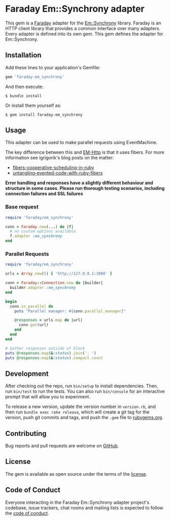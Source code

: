 # Faraday Em::Synchrony adapter

This gem is a [Faraday][faraday] adapter for the [Em::Synchrony][em_synchrony] library.
Faraday is an HTTP client library that provides a common interface over many adapters.
Every adapter is defined into its own gem. This gem defines the adapter for Em::Synchrony.

## Installation

Add these lines to your application's Gemfile:

```ruby
gem 'faraday-em_synchrony'
```

And then execute:

    $ bundle install

Or install them yourself as:

    $ gem install faraday-em_synchrony

## Usage

This adapter can be used to make parallel requests using EventMachine.

The key difference between this and [EM-Http](https://github.com/lostisland/faraday-em_http) is that it uses fibers.
For more information see igrigorik's blog posts on the matter:

- [fibers-cooperative-scheduling-in-ruby](https://www.igvita.com/2009/05/13/fibers-cooperative-scheduling-in-ruby/)
- [untangling-evented-code-with-ruby-fibers](https://www.igvita.com/2010/03/22/untangling-evented-code-with-ruby-fibers)

**Error handling and responses have a slightly different behaviour and structure in some cases. Please run thorough testing scenarios, including connection failures and SSL failures**

### Base request
```ruby
require 'faraday/em_synchrony'

conn = Faraday.new(...) do |f|
  # no custom options available
  f.adapter :em_synchrony
end
```

### Parallel Requests

```ruby
require 'faraday/em_synchrony'

urls = Array.new(5) { 'http://127.0.0.1:3000' }

conn = Faraday::Connection.new do |builder|
  builder.adapter :em_synchrony
end

begin
  conn.in_parallel do
    puts "Parallel manager: #{conn.parallel_manager}"

    @responses = urls.map do |url|
      conn.get(url)
    end
  end
end

# Gather responses outside of block
puts @responses.map(&:status).join(', ')
puts @responses.map(&:status).compact.count
```

## Development

After checking out the repo, run `bin/setup` to install dependencies. Then, run `bin/test` to run the tests. You can also run `bin/console` for an interactive prompt that will allow you to experiment.

To release a new version, update the version number in `version.rb`, and then run `bundle exec rake release`, which will create a git tag for the version, push git commits and tags, and push the `.gem` file to [rubygems.org](rubygems).

## Contributing

Bug reports and pull requests are welcome on [GitHub][repo].

## License

The gem is available as open source under the terms of the [license][license].

## Code of Conduct

Everyone interacting in the Faraday Em::Synchrony adapter project's codebase, issue trackers, chat rooms and mailing lists is expected to follow the [code of conduct][code-of-conduct].

[faraday]: https://github.com/lostisland/faraday
[faraday-website]: https://lostisland.github.io/faraday
[em_synchrony]: https://github.com/igrigorik/em-synchrony
[rubygems]: https://rubygems.org
[repo]: https://github.com/lostisland/faraday-em_synchrony
[license]: https://github.com/lostisland/faraday-em_synchrony/blob/main/LICENSE.md
[code-of-conduct]: https://github.com/lostisland/faraday-em_synchrony/blob/main/CODE_OF_CONDUCT.md
